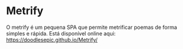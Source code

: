 # Metrify
O metrify é um pequena SPA que permite metrificar poemas de forma simples e rápida. Está disponível online aqui: https://doodlesepic.github.io/Metrify/
